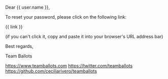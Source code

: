 Dear {{ user.name }},

To reset your password, please click on the following link:

{{ link }}

(if you can't click it, copy and paste it into your browser's URL address bar)

Best regards,

Team Ballots

https://www.teamballots.com
https://twitter.com/teamballots
https://github.com/ceciliarivero/teamballots
